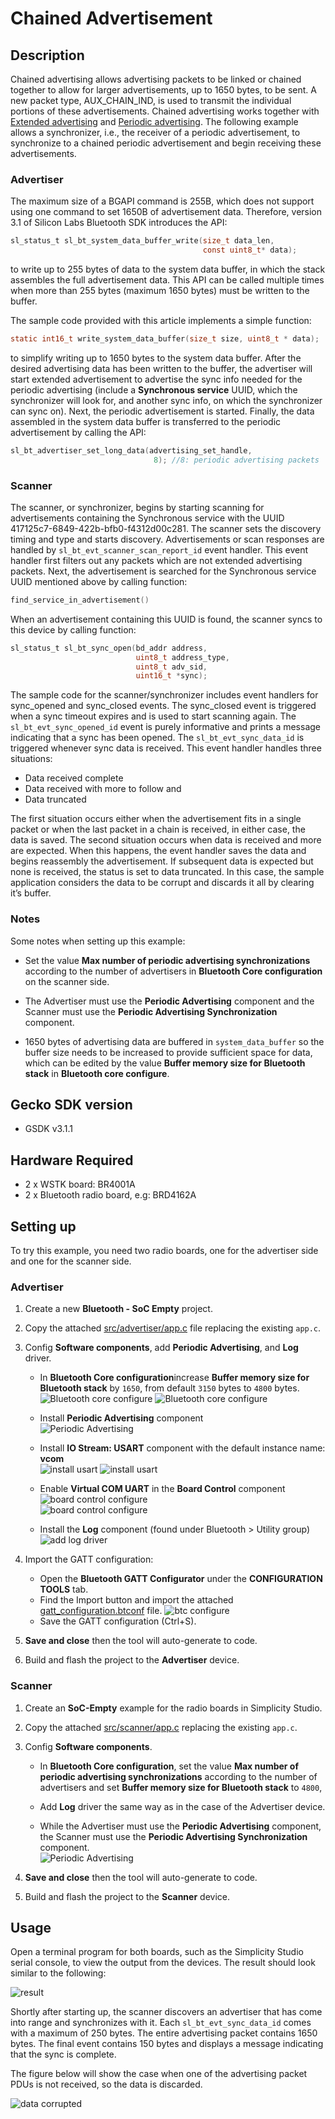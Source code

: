 
# Chained Advertisement

## Description

Chained advertising allows advertising packets to be linked or chained together to allow for larger advertisements, up to 1650 bytes, to be sent. A new packet type, AUX_CHAIN_IND, is used to transmit the individual portions of these advertisements. Chained advertising works together with [Extended advertising](https://docs.silabs.com/bluetooth/latest/code-examples/stack-features/adv-and-scanning/extended-adv-example) and [Periodic advertising](https://docs.silabs.com/bluetooth/latest/general/adv-and-scanning/periodic-adv-bt5). The following example allows a synchronizer, i.e., the receiver of a periodic advertisement, to synchronize to a chained periodic advertisement and begin receiving these advertisements.

### Advertiser

The maximum size of a BGAPI command is 255B, which does not support using one command to set 1650B of advertisement data. Therefore, version 3.1 of Silicon Labs Bluetooth SDK introduces the API:

```C
sl_status_t sl_bt_system_data_buffer_write(size_t data_len,
                                           const uint8_t* data);
```

to write up to 255 bytes of data to the system data buffer, in which the stack assembles the full advertisement data. This API can be called multiple times when more than 255 bytes (maximum 1650 bytes) must be written to the buffer.

The sample code provided with this article implements a simple function:

```C
static int16_t write_system_data_buffer(size_t size, uint8_t * data);
```

to simplify writing up to 1650 bytes to the system data buffer. After the desired advertising data has been written to the buffer, the advertiser will start extended advertisement to advertise the sync info needed for the periodic advertising (include a **Synchronous service** UUID, which the synchronizer will look for, and another sync info, on which the synchronizer can sync on). Next, the periodic advertisement is started. Finally, the data assembled in the system data buffer is transferred to the periodic advertisement by calling the API:

```C
sl_bt_advertiser_set_long_data(advertising_set_handle,
                                8); //8: periodic advertising packets
```

### Scanner

The scanner, or synchronizer, begins by starting scanning for advertisements containing the Synchronous service with the UUID 417125c7-6849-422b-bfb0-f4312d00c281. The scanner sets the discovery timing and type and starts discovery. Advertisements or scan responses are handled by `sl_bt_evt_scanner_scan_report_id` event handler. This event handler first filters out any packets which are not extended advertising packets. Next, the advertisement is searched for the Synchronous service UUID mentioned above by calling function:

```C
find_service_in_advertisement()
```

When an advertisement containing this UUID is found, the scanner syncs to this device by calling function:

```C
sl_status_t sl_bt_sync_open(bd_addr address,
                            uint8_t address_type,
                            uint8_t adv_sid,
                            uint16_t *sync);
```

The sample code for the scanner/synchronizer includes event handlers for sync_opened and sync_closed events. The sync_closed event is triggered when a sync timeout expires and is used to start scanning again. The `sl_bt_evt_sync_opened_id` event is purely informative and prints a message indicating that a sync has been opened. The `sl_bt_evt_sync_data_id` is triggered whenever sync data is received. This event handler handles three situations:

- Data received complete
- Data received with more to follow and
- Data truncated

The first situation occurs either when the advertisement fits in a single packet or when the last packet in a chain is received, in either case, the data is saved. The second situation occurs when data is received and more are expected. When this happens, the event handler saves the data and begins reassembly the advertisement. If subsequent data is expected but none is received, the status is set to data truncated.  In this case, the sample application considers the data to be corrupt and discards it all by clearing it’s buffer.

### Notes

Some notes when setting up this example:

- Set the value **Max number of periodic advertising synchronizations** according to the number of advertisers in **Bluetooth Core configuration** on the scanner side.

- The Advertiser must use the **Periodic Advertising** component and the Scanner must use the **Periodic Advertising Synchronization** component.

- 1650 bytes of advertising data are buffered in `system_data_buffer` so the buffer size needs to be increased to provide sufficient space for data, which can be edited by the value **Buffer memory size for Bluetooth stack** in **Bluetooth core configure**.

## Gecko SDK version ##

- GSDK v3.1.1

## Hardware Required ##

- 2 x WSTK board: BR4001A
- 2 x Bluetooth radio board, e.g: BRD4162A

## Setting up

To try this example, you need two radio boards, one for the advertiser side and one for the scanner side.

### Advertiser

1. Create a new **Bluetooth - SoC Empty** project.

2. Copy the attached [src/advertiser/app.c](src/advertiser/app.c) file replacing the existing `app.c`.

3. Config **Software components**, add **Periodic Advertising**, and **Log** driver.  
    - In **Bluetooth Core configuration**increase **Buffer memory size for Bluetooth stack** by `1650`, from default `3150` bytes to `4800` bytes.  
    ![Bluetooth core configure](images/ble_core_config_1.png)
    ![Bluetooth core configure](images/ble_core_config_2.png)

    - Install **Periodic Advertising** component  
    ![Periodic Advertising](images/add_periodic_component.png)

    - Install **IO Stream: USART** component with the default instance name: **vcom**  
    ![install usart](images/add_log_1.png)
    ![install usart](images/add_log_2.png)

    - Enable **Virtual COM UART** in the **Board Control** component  
    ![board control configure](images/add_log_3.png)  
    ![board control configure](images/add_log_4.png)  

    - Install the **Log** component (found under Bluetooth > Utility group)
    ![add log driver](images/add_log_5.png)  

4. Import the GATT configuration:
    - Open the **Bluetooth GATT Configurator** under the **CONFIGURATION TOOLS** tab.
    - Find the Import button and import the attached [gatt_configuration.btconf](config/gatt_configuration.btconf) file.
    ![btc configure](images/btconf.png)
    - Save the GATT configuration (Ctrl+S).

5. **Save and close** then the tool will auto-generate to code.

6. Build and flash the project to the **Advertiser** device.

### Scanner

1. Create an **SoC-Empty** example for the radio boards in Simplicity Studio.

2. Copy the attached [src/scanner/app.c](src/scanner/app.c) replacing the existing `app.c`.

3. Config **Software components**.  

    * In **Bluetooth Core configuration**, set the value **Max number of periodic advertising synchronizations** according to the number of advertisers and set **Buffer memory size for Bluetooth stack** to `4800`, 
    * Add **Log** driver the same way as in the case of the Advertiser device.  

    * While the Advertiser must use the **Periodic Advertising** component, the Scanner must use the **Periodic Advertising Synchronization** component.  
      ![Periodic Advertising](images/add_periodic_sync_component.png)

4. **Save and close** then the tool will auto-generate to code.

5. Build and flash the project to the **Scanner** device.

## Usage

Open a terminal program for both boards, such as the Simplicity Studio serial console, to view the output from the devices. The result should look similar to the following:

![result](images/result.png)

Shortly after starting up, the scanner discovers an advertiser that has come into range and synchronizes with it. Each `sl_bt_evt_sync_data_id` comes with a maximum of 250 bytes. The entire advertising packet contains 1650 bytes. The final event contains 150 bytes and displays a message indicating that the sync is complete.

The figure below will show the case when one of the advertising packet PDUs is not received, so the data is discarded.

![data corrupted](images/data_corrupted.png)
